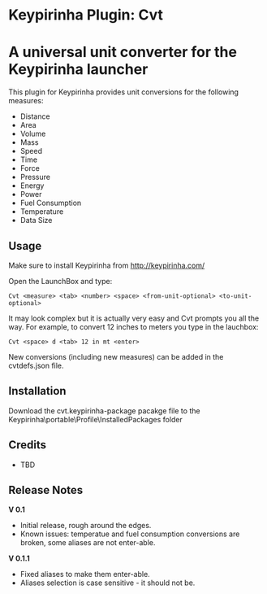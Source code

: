 Keypirinha Plugin: Cvt
=========
# A universal unit converter for the Keypirinha launcher

This plugin for Keypirinha provides unit conversions for the following measures:

* Distance
* Area
* Volume
* Mass
* Speed
* Time
* Force
* Pressure
* Energy
* Power
* Fuel Consumption
* Temperature
* Data Size

## Usage ##
Make sure to install Keypirinha from http://keypirinha.com/

Open the LaunchBox and type:
```
Cvt <measure> <tab> <number> <space> <from-unit-optional> <to-unit-optional>
```

It may look complex but it is actually very easy and Cvt prompts you all the way. For example, to convert 12 inches to meters you type in the lauchbox:

```
Cvt <space> d <tab> 12 in mt <enter>
```

New conversions (including new measures) can be added in the cvtdefs.json file.

## Installation ##

Download the cvt.keypirinha-package pacakge file to the Keypirinha\portable\Profile\InstalledPackages folder

## Credits ##

* TBD

## Release Notes ##

**V 0.1**
- Initial release, rough around the edges.
- Known issues: temperatue and fuel consumption conversions are broken, some aliases are not enter-able.

**V 0.1.1**
- Fixed aliases to make them enter-able.
- Aliases selection is case sensitive - it should not be.

